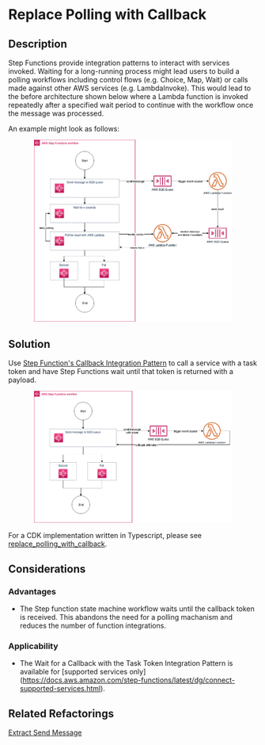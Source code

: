 # Replace Polling with Callback

## Description

Step Functions provide integration patterns to interact with services invoked. Waiting for a long-running process might lead users to build a polling workflows including control flows (e.g. Choice, Map, Wait) or calls made against other AWS services (e.g. LambdaInvoke). This would lead to the before architecture shown below where a Lambda function is invoked repeatedly after a specified wait period to continue with the workflow once the message was processed. 

An example might look as follows:

<p align="center">
<img src="replace_polling_before.png" alt="Callback Step Functions" width="400"/>
</p>


## Solution

Use [Step Function's Callback Integration Pattern](https://docs.aws.amazon.com/step-functions/latest/dg/connect-to-resource.html) to call a service with a task token and have Step Functions wait until that token is returned with a payload.


<p align="center">
<img src="replace_polling_refactored.png" alt="Callback Step Functions" width="400"/>
</p>


For a CDK implementation written in Typescript, please see [replace_polling_with_callback](../implementation/replace-polling-with-callback/README.md).

## Considerations 

### Advantages
* The Step function state machine workflow waits until the callback token is received. This abandons the need for a polling machanism and reduces the number of function integrations. 

### Applicability

* The Wait for a Callback with the Task Token Integration Pattern is available for [supported services only] (https://docs.aws.amazon.com/step-functions/latest/dg/connect-supported-services.html). 

## Related Refactorings
[Extract Send Message](extract_send_message.md)
